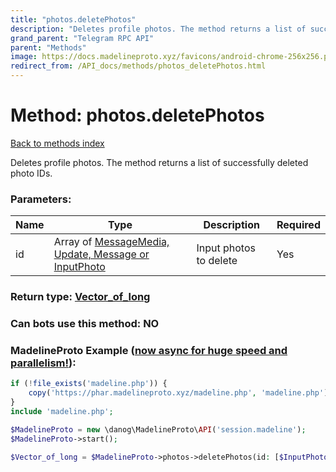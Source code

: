 ```yaml
---
title: "photos.deletePhotos"
description: "Deletes profile photos. The method returns a list of successfully deleted photo IDs."
grand_parent: "Telegram RPC API"
parent: "Methods"
image: https://docs.madelineproto.xyz/favicons/android-chrome-256x256.png
redirect_from: /API_docs/methods/photos_deletePhotos.html
---
```

# Method: photos.deletePhotos
[Back to methods index](index.html)



Deletes profile photos. The method returns a list of successfully deleted photo IDs.

### Parameters:

| Name     |    Type       | Description | Required |
|----------|---------------|-------------|----------|
|id|Array of [MessageMedia, Update, Message or InputPhoto](/API_docs/types/InputPhoto.html) | Input photos to delete | Yes|


### Return type: [Vector\_of\_long](/API_docs/types/long.html)

### Can bots use this method: **NO**


### MadelineProto Example ([now async for huge speed and parallelism!](https://docs.madelineproto.xyz/docs/ASYNC.html)):


```php
if (!file_exists('madeline.php')) {
    copy('https://phar.madelineproto.xyz/madeline.php', 'madeline.php');
}
include 'madeline.php';

$MadelineProto = new \danog\MadelineProto\API('session.madeline');
$MadelineProto->start();

$Vector_of_long = $MadelineProto->photos->deletePhotos(id: [$InputPhoto, $InputPhoto], );
```

